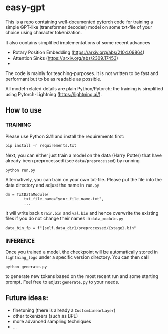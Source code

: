 # easy-gpt

This is a repo containing well-documented pytorch code for training a 
simple GPT-like (transformer decoder) model on some txt-file of your choice using character tokenization.

It also contains simplified implementations of some recent advances

- Rotary Position Embedding (https://arxiv.org/abs/2104.09864)
- Attention Sinks (https://arxiv.org/abs/2309.17453)
- 
The code is mainly for teaching-purposes. It is not written to be fast and performant but to be as
readable as possible. 

All model-related details are plain Python/Pytorch; the training is simplified
using Pytorch-Lightning (https://lightning.ai/).

## How to use

### TRAINING

Please use Python **3.11** and install the requirements first:
```
pip install -r requirements.txt
```

Next, you can either just train a model on the data (Harry Potter) that have already been
preprocessed (see `data/preprocessed`) by running

```
python run.py
```

Alternatively, you can train on your own txt-file. Please put the file into the data directory and
adjust the name in `run.py`

```
dm = TxtDataModule(
        txt_file_name="your_file_name.txt",
        ...
```

It will write back `train.bin` and `val.bin` and hence overwrite the existing files if you do not
change their names in `data_module.py`

```
data_bin_fp = f"{self.data_dir}/preprocessed/{stage}.bin"
```

### INFERENCE

Once you trained a model, the checkpoint will be automatically stored in `lightning_logs` under
a specific version directory. You can then call 

```
python generate.py
```

to generate new tokens based on the most recent run and some starting prompt. Feel free to adjust `generate.py` to
your needs. 

## Future ideas:

- finetuning (there is already a `CustomLinearLayer`) 
- other tokenizers (such as BPE)
- more advanced sampling techniques
- ...
